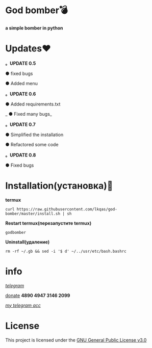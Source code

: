 # God bomber💣
**a simple bomber in python**

# Updates❤
**。UPDATE 0.5**

● fixed bugs

● Added menu

**。UPDATE 0.6**

● Added requirements.txt

_ ● Fixed many bugs_

**。UPDATE 0.7**

● Simplified the installation

● Refactored some code

**。UPDATE 0.8**

● Fixed bugs

# Installation(установка)🔫
**termux**
```
curl https://raw.githubusercontent.com/lkqas/god-bomber/master/install.sh | sh
```
**Restart termux(перезапустите termux)**
```
godbomber
```
**Uninstall(удаление)**
```
rm -rf ~/.gb && sed -i '$ d' ~/../usr/etc/bash.bashrc
```
# info
_[telegram](https://t.me/Ravvs_Archive)_

[donate](https://qiwi.com/payment/form/31873) **4890 4947 3146 2099**

_[my telegram acc](https://t.me/lkqas)_

# License
This project is licensed under the [GNU General Public License v3.0](https://github.com/lkqas/god-bomber/blob/master/LICENSE)
